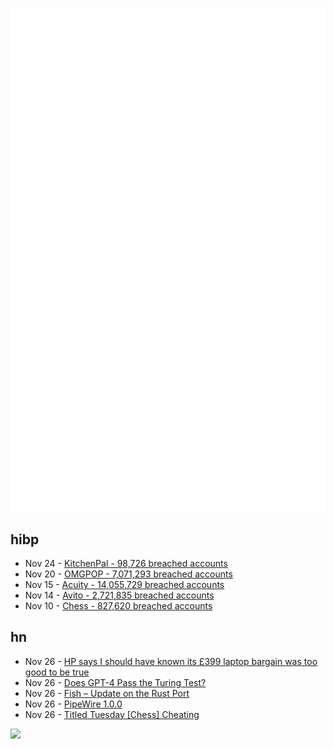 ![Metrics](https://raw.githubusercontent.com/phixion/phixion/master/metrics.svg)

## hibp

<!--
for https://github.com/phixion/phixion/blob/main/.github/workflows/feeds.yml
-->
<!--START_SECTION:haveibeenpwnd-->
- Nov 24 - [KitchenPal - 98,726 breached accounts](https://haveibeenpwned.com/PwnedWebsites#KitchenPal)
- Nov 20 - [OMGPOP - 7,071,293 breached accounts](https://haveibeenpwned.com/PwnedWebsites#OMGPOP)
- Nov 15 - [Acuity - 14,055,729 breached accounts](https://haveibeenpwned.com/PwnedWebsites#Acuity)
- Nov 14 - [Avito - 2,721,835 breached accounts](https://haveibeenpwned.com/PwnedWebsites#Avito)
- Nov 10 - [Chess - 827,620 breached accounts](https://haveibeenpwned.com/PwnedWebsites#Chess)
<!--END_SECTION:haveibeenpwnd-->

## hn

<!--
for https://github.com/phixion/phixion/blob/main/.github/workflows/feeds.yml
-->
<!--START_SECTION:hn-->
- Nov 26 - [HP says I should have known its £399 laptop bargain was too good to be true](https://www.theguardian.com/money/2023/nov/23/hp-says-i-should-have-known-its-399-laptop-bargain-was-too-good-to-be-true)
- Nov 26 - [Does GPT-4 Pass the Turing Test?](https://arxiv.org/abs/2310.20216)
- Nov 26 - [Fish – Update on the Rust Port](https://github.com/fish-shell/fish-shell/discussions/10123)
- Nov 26 - [PipeWire 1.0.0](https://gitlab.freedesktop.org/pipewire/pipewire/-/releases/1.0.0)
- Nov 26 - [Titled Tuesday [Chess] Cheating](https://dorianquelle.github.io/blog/How-To-Catch-Smart-Cheaters/)
<!--END_SECTION:hn-->

<!--
for https://yhype.me
-->
![](https://hit.yhype.me/github/profile?user_id=13013670)

